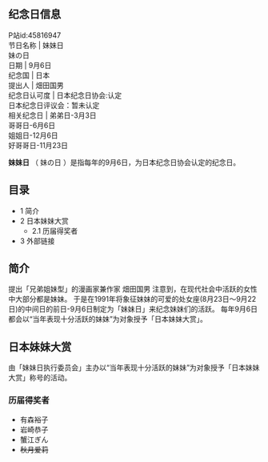 纪念日信息  
---  
  
P站id:45816947  
节日名称  |  妹妹日   
妹の日  
日期  |  9月6日   
纪念国  |  日本   
提出人  |  畑田国男   
纪念日认可度  |  日本纪念日协会:认定   
日本纪念日评议会：暂未认定  
相关纪念日  |  弟弟日-3月3日   
哥哥日-6月6日  
姐姐日-12月6日  
好哥哥日-11月23日  
  
**妹妹日** （  妹の日  ）是指每年的9月6日，为日本纪念日协会认定的纪念日。

##  目录

  * 1  简介 
  * 2  日本妹妹大赏 
    * 2.1  历届得奖者 
  * 3  外部链接 

##  简介

提出「兄弟姐妹型」的漫画家兼作家  畑田国男  注意到，在现代社会中活跃的女性中大部分都是妹妹。
于是在1991年将象征妹妹的可爱的处女座(8月23日～9月22日)的中间日的前日-9月6日制定为「妹妹日」来纪念妹妹们的活跃。
每年9月6日都会以“当年表现十分活跃的妹妹”为对象授予「日本妹妹大赏」。

##  日本妹妹大赏

由「妹妹日执行委员会」主办以“当年表现十分活跃的妹妹”为对象授予「日本妹妹大赏」称号的活动。

###  历届得奖者

  * 有森裕子 
  * 岩崎恭子 
  * 蟹江ぎん 
  * ~~秋月爱莉~~